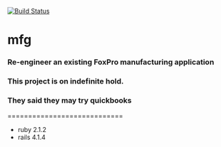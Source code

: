 [![Build Status](https://travis-ci.org/apelade/mfg.svg)](https://travis-ci.org/apelade/mfg)

# mfg #

### Re-engineer an existing FoxPro manufacturing application    ###
### This project is on indefinite hold. ###
### They said they may try quickbooks ###

============================

- ruby 2.1.2
- rails 4.1.4

